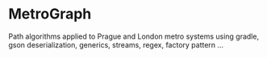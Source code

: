 # MetroGraph
Path algorithms applied to Prague and London metro systems using gradle, gson deserialization, generics, streams, regex, factory pattern ...
